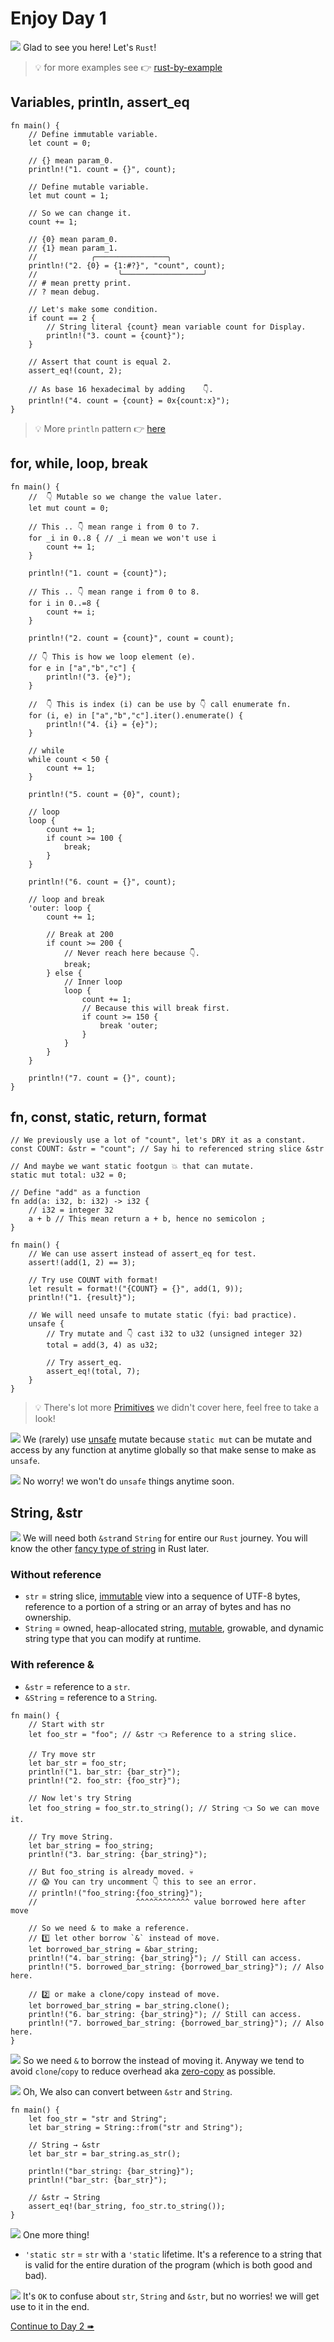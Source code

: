 # Enjoy Day 1

![](/assets/kat.png) <span class="speech-bubble">Glad to see you here! Let's `Rust`!</span>

> 💡 for more examples see 👉 [rust-by-example](https://doc.rust-lang.org/rust-by-example/index.html)

## Variables, println, assert_eq

```rust,editable
fn main() {
    // Define immutable variable.
    let count = 0;

    // {} mean param_0.
    println!("1. count = {}", count);

    // Define mutable variable.
    let mut count = 1;

    // So we can change it.
    count += 1;

    // {0} mean param_0.
    // {1} mean param_1.
    //            ╭────────────────╮
    println!("2. {0} = {1:#?}", "count", count);
    //                  ╰──────────────────╯
    // # mean pretty print.
    // ? mean debug.

    // Let's make some condition.
    if count == 2 {
        // String literal {count} mean variable count for Display.
        println!("3. count = {count}");
    }

    // Assert that count is equal 2.
    assert_eq!(count, 2);

    // As base 16 hexadecimal by adding    👇.
    println!("4. count = {count} = 0x{count:x}");
}
```

> 💡 More `println` pattern 👉 [here](https://doc.rust-lang.org/rust-by-example/hello/print.html)

## for, while, loop, break

```rust,editable
fn main() {
    //  👇 Mutable so we change the value later.
    let mut count = 0;

    // This .. 👇 mean range i from 0 to 7.
    for _i in 0..8 { // _i mean we won't use i
        count += 1;
    }

    println!("1. count = {count}");

    // This .. 👇 mean range i from 0 to 8.
    for i in 0..=8 {
        count += i;
    }

    println!("2. count = {count}", count = count);

    // 👇 This is how we loop element (e).
    for e in ["a","b","c"] {
        println!("3. {e}");
    }

    //  👇 This is index (i) can be use by 👇 call enumerate fn.
    for (i, e) in ["a","b","c"].iter().enumerate() {
        println!("4. {i} = {e}");
    }

    // while
    while count < 50 {
        count += 1;
    }

    println!("5. count = {0}", count);

    // loop
    loop {
        count += 1;
        if count >= 100 {
            break;
        }
    }

    println!("6. count = {}", count);

    // loop and break
    'outer: loop {
        count += 1;

        // Break at 200
        if count >= 200 {
            // Never reach here because 👇.
            break;
        } else {
            // Inner loop
            loop {
                count += 1;
                // Because this will break first.
                if count >= 150 {
                    break 'outer;
                }
            }
        }
    }

    println!("7. count = {}", count);
}
```

## fn, const, static, return, format

```rust,editable
// We previously use a lot of "count", let's DRY it as a constant.
const COUNT: &str = "count"; // Say hi to referenced string slice &str

// And maybe we want static footgun 💥 that can mutate.
static mut total: u32 = 0;

// Define "add" as a function
fn add(a: i32, b: i32) -> i32 {
    // i32 = integer 32
    a + b // This mean return a + b, hence no semicolon ;
}

fn main() {
    // We can use assert instead of assert_eq for test.
    assert!(add(1, 2) == 3);

    // Try use COUNT with format!
    let result = format!("{COUNT} = {}", add(1, 9));
    println!("1. {result}");

    // We will need unsafe to mutate static (fyi: bad practice).
    unsafe {
        // Try mutate and 👇 cast i32 to u32 (unsigned integer 32)
        total = add(3, 4) as u32;

        // Try assert_eq.
        assert_eq!(total, 7);
    }
}
```

> 💡 There's lot more [Primitives](https://doc.rust-lang.org/rust-by-example/primitives.html) we didn't cover here, feel free to take a look!

![](/assets/kat.png) <span class="speech-bubble">We (rarely) use [unsafe](https://doc.rust-lang.org/book/ch19-01-unsafe-rust.html) mutate because `static mut` can be mutate and access by any function at anytime globally so that make sense to make as `unsafe`.</span>

![](/assets/duck.png) <span class="speech-bubble">No worry! we won't do `unsafe` things anytime soon.</span>

## String, &str

![](/assets/kat.png) <span class="speech-bubble">We will need both `&str`and `String` for entire our `Rust` journey.
You will know the other [fancy type of string](https://www.youtube.com/watch?v=CpvzeyzgQdw) in Rust later.</span>

### Without reference

- `str` = string slice, <u>immutable</u> view into a sequence of UTF-8 bytes, reference to a portion of a string or an array of bytes and has no ownership.
- `String` = owned, heap-allocated string, <u>mutable</u>, growable, and dynamic string type that you can modify at runtime.

### With reference &

- `&str` = reference to a `str`.
- `&String` = reference to a `String`.

```rust,editable
fn main() {
    // Start with str
    let foo_str = "foo"; // &str 👈 Reference to a string slice.

    // Try move str
    let bar_str = foo_str;
    println!("1. bar_str: {bar_str}");
    println!("2. foo_str: {foo_str}");

    // Now let's try String
    let foo_string = foo_str.to_string(); // String 👈 So we can move it.

    // Try move String.
    let bar_string = foo_string;
    println!("3. bar_string: {bar_string}");

    // But foo_string is already moved. 💀
    // 😱 You can try uncomment 👇 this to see an error.
    // println!("foo_string:{foo_string}");
    //                      ^^^^^^^^^^^^ value borrowed here after move

    // So we need & to make a reference.
    // 1️⃣ let other borrow `&` instead of move.
    let borrowed_bar_string = &bar_string;
    println!("4. bar_string: {bar_string}"); // Still can access.
    println!("5. borrowed_bar_string: {borrowed_bar_string}"); // Also here.

    // 2️⃣ or make a clone/copy instead of move.
    let borrowed_bar_string = bar_string.clone();
    println!("6. bar_string: {bar_string}"); // Still can access.
    println!("7. borrowed_bar_string: {borrowed_bar_string}"); // Also here.
}
```

![](/assets/kat.png) <span class="speech-bubble">So we need `&` to borrow the instead of moving it.
Anyway we tend to avoid `clone`/`copy` to reduce overhead aka [zero-copy](https://swatinem.de/blog/magic-zerocopy) as possible.</span>

![](/assets/duck.png) <span class="speech-bubble">Oh, We also can convert between `&str` and `String`.</span>

```rust,editable
fn main() {
    let foo_str = "str and String";
    let bar_string = String::from("str and String");

    // String → &str
    let bar_str = bar_string.as_str();

    println!("bar_string: {bar_string}");
    println!("bar_str: {bar_str}");

    // &str → String
    assert_eq!(bar_string, foo_str.to_string());
}
```

![](/assets/kat.png) <span class="speech-bubble">One more thing!</span>

- `'static str` = `str` with a `'static` lifetime. It's a reference to a string that is valid for the entire duration of the program (which is both good and bad).

![](/assets/duck.png) <span class="speech-bubble">It's `OK` to confuse about `str`, `String` and `&str`, but no worries! we will get use to it in the end.</span>

[Continue to Day 2 ➠](./enjoy2.md)
